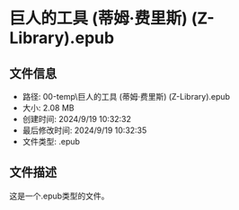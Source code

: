 ﻿# 巨人的工具 (蒂姆·费里斯) (Z-Library).epub

## 文件信息
- 路径: 00-temp\巨人的工具 (蒂姆·费里斯) (Z-Library).epub
- 大小: 2.08 MB
- 创建时间: 2024/9/19 10:32:32
- 最后修改时间: 2024/9/19 10:32:35
- 文件类型: .epub

## 文件描述
这是一个.epub类型的文件。

